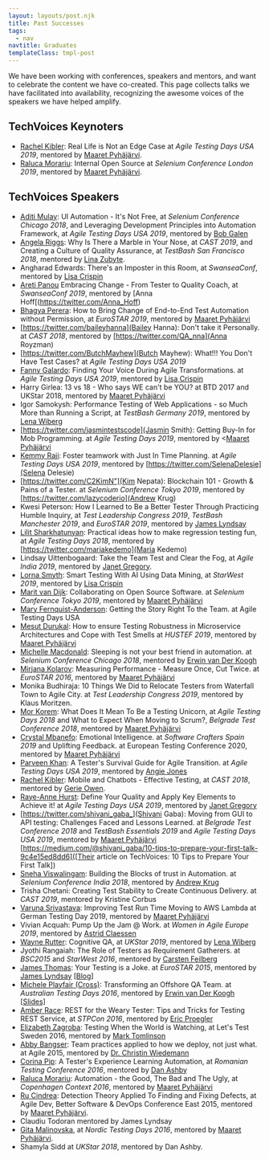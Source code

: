 ```yaml
---
layout: layouts/post.njk
title: Past Successes
tags:
  - nav
navtitle: Graduates
templateClass: tmpl-post
---
```


We have been working with conferences, speakers and mentors, and want to celebrate the content we have co-created. This page collects talks we have facilitated into availability, recognizing the awesome voices of the speakers we have helped amplify.

## TechVoices Keynoters

   * [Rachel Kibler](https://twitter.com/racheljoi): Real Life is Not an Edge Case at *Agile Testing Days USA 2019*, mentored by [Maaret Pyhäjärvi](https://twitter.com/maaretp).
   * [Raluca Morariu](https://twitter.com/schumitza): Internal Open Source at *Selenium Conference London 2019*, mentored by [Maaret Pyhäjärvi](https://twitter.com/maaretp).


## TechVoices Speakers

   * [Aditi Mulay](https://twitter.com/AditiMulay18): UI Automation - It's Not Free, at *Selenium Conference Chicago 2018*, and Leveraging Development Principles into Automation Framework, at *Agile Testing Days USA 2019*, mentored by [Bob Galen](https://twitter.com/bobgalen)
   * [Angela Riggs](https://twitter.com/AngelaRiggs_): Why Is There a Marble in Your Nose, at *CAST 2019*, and Creating a Culture of Quality Assurance, at *TestBash San Francisco 2018*, mentored by [Lina Zubyte](https://twitter.com/buggylina).
   * Angharad Edwards: There's an Imposter in this Room, at *SwanseaConf*, mentored by [Lisa Crispin](https://twitter.com/lisacrispin)
   * [Areti Panou](https://twitter.com/unremarkableQA") Embracing Change - From Tester to Quality Coach, at *SwanseaConf 2019*, mentored by [Anna Hoff[(https://twitter.com/Anna_Hoff)
   * [Bhagya Perera](https://twitter.com/bhagyagdm): How to Bring Change of End-to-End Test Automation without Permission, at *EuroSTAR 2019*, mentored by [Maaret Pyhäjärvi](https://twitter.com/maaretp)
   * [https://twitter.com/baileyhanna](Bailey Hanna): Don't take it Personally. at *CAST 2018*, mentored by [https://twitter.com/QA_nna](Anna Royzman)
   * [https://twitter.com/ButchMayhew](Butch Mayhew): What!!! You Don't Have Test Cases? at *Agile Testing Days USA 2019*
   * <a href="https://twitter.com/dramatictester" target="_blank">Fanny Galardo</a>: Finding Your Voice During Agile Transformations. at <I>Agile Testing Days USA 2019</i>, mentored by [Lisa Crispin](https://twitter.com/lisacrispin)
   * Harry Girlea: 13 vs 18 - Who says WE can't be YOU? at BTD 2017 and UKStar 2018, mentored by [Maaret Pyhäjärvi](https://twitter.com/maaretp)
   * Igor Samokysh: Performance Testing of Web Applications - so Much More than Running a Script, at *TestBash Germany 2019*, mentored by <a href="https://twitter.com/LenaPejgan">Lena Wiberg</li>
   * [https://twitter.com/jasmintestscode](Jasmin Smith): Getting Buy-In for Mob Programming. at *Agile Testing Days 2019*, mentored by <[Maaret Pyhäjärvi](https://twitter.com/maaretp)
   * <a href="https://twitter.com/kemmraj" target="_blank">Kemmy Raji</a>: Foster teamwork with Just In Time Planning. at <i>Agile Testing Days USA 2019</i>, mentored by [https://twitter.com/SelenaDelesie](Selena Delesie)
   * [https://twitter.com/C2KimN"](Kim Nepata): Blockchain 101 - Growth & Pains of a Tester. at *Selenium Conference Tokyo 2019*, mentored by [https://twitter.com/lazycoderio](Andrew Krug)
   * Kwesi Peterson: How I Learned to Be a Better Tester Through Practicing Humble Inquiry, at *Test Leadership Congress 2019*, *TestBash Manchester 2019*, and *EuroSTAR 2019*, mentored by [James Lyndsay](https://twitter.com/workroomprds)
   * [Lilit Sharkhatunyan](https://twitter.com/lilitshark): Practical ideas how to make regression testing fun, at *Agile Testing Days 2018*, mentored by [https://twitter.com/mariakedemo](Maria Kedemo)
   * Lindsay Uittenbogaard: Take the Team Test and Clear the Fog, at <i>Agile India 2019</i>, mentored by <a href="https://twitter.com/janetgregoryca">Janet Gregory</a>.
   * [Lorna Smyth](https://twitter.com/DigiLorna): Smart Testing With AI Using Data Mining, at *StarWest 2019*, mentored by [Lisa Crispin](https://twitter.com/lisacrispin)
   * [Marit van Dijk](https://twitter.com/MaritvanDijk77): Collaborating on Open Source Software. at <i>Selenium Conference Tokyo 2019</i>, mentored by [Maaret Pyhäjärvi](https://twitter.com/maaretp)
   * [Mary Fernquist-Anderson](https://twitter.com/GrrlPirate): Getting the Story Right To the Team. at Agile Testing Days USA
   * [Mesut Durukal](https://twitter.com/DurukalMesut): How to ensure Testing Robustness in Microservice Architectures and Cope with Test Smells at *HUSTEF 2019*,  mentored by [Maaret Pyhäjärvi](https://twitter.com/maaretp)
   * [Michelle Macdonald](https://twitter.com/mishmaccas): Sleeping is not your best friend in automation. at *Selenium Conference Chicago 2018*, mentored by [Erwin van Der Koogh](https://twitter.com/evanderkoogh)
   * [Mirjana Kolarov](https://twitter.com/mirjanakolarov): Measuring Performance - Measure Once, Cut Twice. at *EuroSTAR 2016*, mentored by [Maaret Pyhäjärvi](https://twitter.com/maaretp)
   * Monika Budhiraja: 10 Things We Did to Relocate Testers from Waterfall Town to Agile City. at *Test Leadership Congress 2019*, mentored by Klaus Moritzen.
   * [Mor Korem](https://twitter.com/temorel): What Does It Mean To Be a Testing Unicorn, at *Agile Testing Days 2018* and What to Expect When Moving to Scrum?, *Belgrade Test Conference 2018*, mentored by [Maaret Pyhäjärvi](https://twitter.com/maaretp)
   * [Crystal Mbanefo](https://twitter.com/CrystalMbanefo): Emotional Intelligence. at *Software Crafters Spain 2019* and Uplifting Feedback. at European Testing Conference 2020, mentored by [Maaret Pyhäjärvi](https://twitter.com/maaretp)
   * [Parveen Khan](ttps://twitter.com/Parveen_Khan10): A Tester's Survival Guide for Agile Transition. at *Agile Testing Days USA 2019*, mentored by [Angie Jones](https://twitter.com/techgirl1908)
   * [Rachel Kibler](https://twitter.com/racheljoi): Mobile and Chatbots - Effective Testing, at *CAST 2018*, mentored by [Gerie Owen](https://twitter.com/GerieOwen).
   * [Raye-Anne Hurst](https://twitter.com/RayeAnneHurst): Define Your Quality and Apply Key Elements to Achieve it! at *Agile Testing Days USA 2019*, mentored by [Janet Gregory](https://twitter.com/JanetGregory)
   * [https://twitter.com/shivani_gaba_](Shivani Gaba): Moving from GUI to API testing: Challenges Faced and Lessons Learned. at <i>Belgrade Test Conference 2018</i> and <i>TestBash Essentials 2019</i> and *Agile Testing Days USA 2019*, mentored by [Maaret Pyhäjärvi](https://twitter.com/maaretp) [https://medium.com/@shivani_gaba/10-tips-to-prepare-your-first-talk-9c4e15ed8dd6]([Their article on TechVoices: 10 Tips to Prepare Your First Talk])
   * <a href="https://twitter.com/sviswalingam" target="_blank">Sneha Viswalingam</a>: Building the Blocks of trust in Automation. at *Selenium Conference India 2018*, mentored by <a href="https://twitter.com/lazycoderio" target="_blank">Andrew Krug</a>
   * Trisha Chetani: Creating Test Stability to Create Continuous Delivery. at <i>CAST 2019</i>, mentored by Kristine Corbus
   * <a href="https://twitter.com/vibranttester">Varuna Srivastava</a>: Improving Test Run Time Moving to AWS Lambda at German Testing Day 2019, mentored by [Maaret Pyhäjärvi](https://twitter.com/maaretp)
   * Vivian Acquah: Pump Up the Jam @ Work. at *Women in Agile Europe 2019*, mentored by [Astrid Claessen](https://twitter.com/astridclaessen)
   * <a href="https://twitter.com/microrutter">Wayne Rutter</a>: Cognitive QA, at *UKStar 2019*, mentored by <a href="https://twitter.com/LenaPejgan">Lena Wiberg</a>
   * Jyothi Rangaiah: The Role of Testers as Requirement Gatherers. at <i>BSC2015</i> and <i>StarWest 2016</i>, mentored by [Carsten Feilberg](https://twitter.com/Carsten_F)
   * [James Thomas](https://twitter.com/qahiccupps)</a>: Your Testing is a Joke. at <i>EuroSTAR 2015</i>, mentored by <a href="https://twitter.com/workroomprds" target="_blank">James Lyndsay</a> <a href="https://qahiccups.blogspot.com/2017/01/speaking-easier.html" target="_blank">[Blog]</a>
   * [Michele Playfair (Cross)](https://twitter.com/MichelePlayfair): Transforming an Offshore QA Team. at *Australian Testing Days 2016*, mentored by [Erwin van Der Koogh](https://twitter.com/evanderkoogh) <a href="https://www.slideshare.net/slideshow/embed_code/key/qVyRnIjOnGqOTl" target="_blank">[Slides]</a>
   * <a href="https://twitter.com/ambertests" target="_blank">Amber Race</a>: REST for the Weary Tester: Tips and Tricks for Testing REST Service, at <i>STPCon 2016</i>, mentored by <a href="https://twitter.com/ericproegler" target="_blank">Eric Proegler</a>
   * <a href="https://twitter.com/ezagroba" target="_blank">Elizabeth Zagroba</a>: Testing When the World is Watching, at Let's Test Sweden 2016, mentored by <a href="https://twitter.com/markontask" target="_blank">Mark Tomlinson</a>
   * <a href="https://twitter.com/a_bangser" target="_blank">Abby Bangser</a>: Team practices applied to how we deploy, not just what. at Agile 2015, mentored by <a href="https://twitter.com/c_wiedemann" target="_blank">Dr. Christin Wiedemann</a></li>
   * [Corina Pip](https://twitter.com/imalittletester): A Tester's Experience Learning Automation,
   at *Romanian Testing Conference 2016*, mentored by [Dan Ashby](https://twitter.com/DanAshby04)
   * [Raluca Morariu](https://twitter.com/schumitza"): Automation - the Good, The Bad and The Ugly,
   at *Copenhagen Context 2016*, mentored by [Maaret Pyhäjärvi](https://twitter.com/maaretp)
   * [Ru Cindrea](https://twitter.com/ru_altom): Detection Theory Applied To Finding and Fixing Defects,
   at Agile Dev, Better Software & DevOps Conference East 2015, mentored by [Maaret Pyhäjärvi](https://twitter.com/maaretp).
   * Claudiu Todoran mentored by James Lyndsay
   * [Gita Malinovska](https://twitter.com/gita_m), at *Nordic Testing Days 2016*, mentored by [Maaret Pyhäjärvi](https://twitter.com/maaretp).
   * Shamyla Sidd at *UKStar 2018*, mentored by Dan Ashby.
